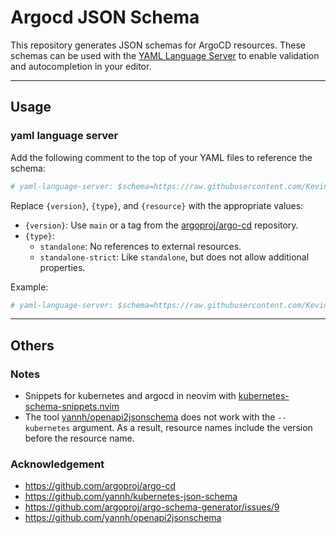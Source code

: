 # Argocd JSON Schema

This repository generates JSON schemas for ArgoCD resources. These schemas can be used with the [YAML Language Server](https://github.com/redhat-developer/yaml-language-server) to enable validation and autocompletion in your editor.

---

## Usage

### yaml language server

Add the following comment to the top of your YAML files to reference the schema:

```yaml
# yaml-language-server: $schema=https://raw.githubusercontent.com/KevinNitroG/argocd-json-schema/refs/heads/main/schemas/{version}/{type}/{resource}.json
```

Replace `{version}`, `{type}`, and `{resource}` with the appropriate values:

- `{version}`: Use `main` or a tag from the [argoproj/argo-cd](https://github.com/argoproj/argo-cd) repository.
- `{type}`:
  - `standalone`: No references to external resources.
  - `standalone-strict`: Like `standalone`, but does not allow additional properties.

Example:

```yaml
# yaml-language-server: $schema=https://raw.githubusercontent.com/KevinNitroG/argocd-json-schema/refs/heads/main/schemas/v3.0.9/standalone-strict/deployment.json
```

---

## Others

### Notes

- Snippets for kubernetes and argocd in neovim with [kubernetes-schema-snippets.nvim](https://github.com/KevinNitroG/kubernetes-schema-snippets.nvim)
- The tool [yannh/openapi2jsonschema](https://github.com/yannh/openapi2jsonschema) does not work with the `--kubernetes` argument. As a result, resource names include the version before the resource name.

### Acknowledgement

- <https://github.com/argoproj/argo-cd>
- <https://github.com/yannh/kubernetes-json-schema>
- <https://github.com/argoproj/argo-schema-generator/issues/9>
- <https://github.com/yannh/openapi2jsonschema>
